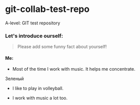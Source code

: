 # git-collab-test-repo
A-level: GIT test repository


### Let's introduce ourself:

> Please add some funny fact about yourself!

#### Me:

- Most of the time I work with music. It helps me concentrate.

Зеленый

- I like to play in volleyball.

- I work with music a lot too.
